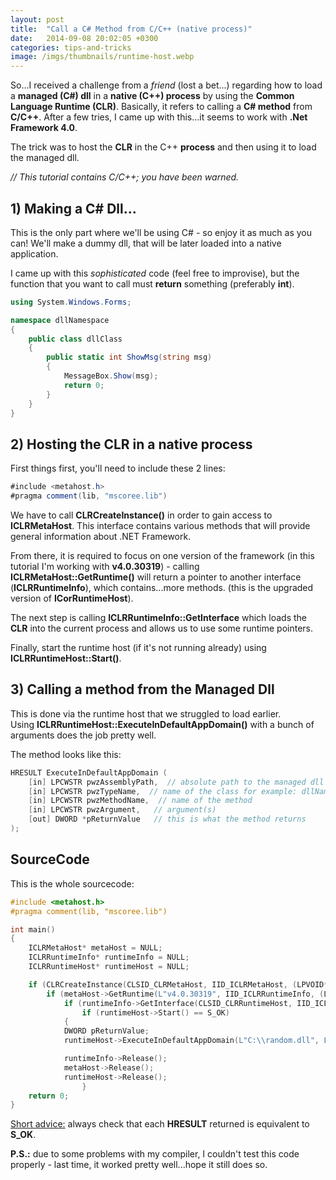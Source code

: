 ```yaml
---
layout: post
title:  "Call a C# Method from C/C++ (native process)"
date:   2014-09-08 20:02:05 +0300
categories: tips-and-tricks
image: /imgs/thumbnails/runtime-host.webp
---
```


So...I received a challenge from a _friend_ (lost a bet...) regarding how to load a **managed (C#) dll** in a **native (C++) process** by using the **Common Language Runtime (CLR)**. Basically, it refers to calling a **C# method** from **C/C++**. After a few tries, I came up with this...it seems to work with **.Net Framework 4.0**.

The trick was to host the **CLR** in the C++ **process** and then using it to load the managed dll.

_// This tutorial contains C/C++; you have been warned._

## 1) Making a C# Dll...

This is the only part where we'll be using C# - so enjoy it as much as you can! We'll make a dummy dll, that will be later loaded into a native application.

I came up with this _sophisticated_ code (feel free to improvise), but the function that you want to call must **return** something (preferably **int**).

```csharp
using System.Windows.Forms;

namespace dllNamespace
{
    public class dllClass
    {
        public static int ShowMsg(string msg)
        {
            MessageBox.Show(msg);
            return 0;
        }
    }
}
```

## 2) Hosting the CLR in a native process

First things first, you'll need to include these 2 lines:

```csharp
#include <metahost.h>
#pragma comment(lib, "mscoree.lib")
```

We have to call **CLRCreateInstance()** in order to gain access to **ICLRMetaHost**. This interface contains various methods that will provide general information about .NET Framework.

From there, it is required to focus on one version of the framework (in this tutorial I'm working with **v4.0.30319**) - calling **ICLRMetaHost::GetRuntime()** will return a pointer to another interface (**ICLRRuntimeInfo**), which contains...more methods. (this is the upgraded version of **ICorRuntimeHost**).

The next step is calling **ICLRRuntimeInfo::GetInterface** which loads the **CLR** into the current process and allows us to use some runtime pointers.

Finally, start the runtime host (if it's not running already) using **ICLRRuntimeHost::Start()**.

## 3) Calling a method from the Managed Dll

This is done via the runtime host that we struggled to load earlier.  
Using **ICLRRuntimeHost::ExecuteInDefaultAppDomain()** with a bunch of arguments does the job pretty well.

The method looks like this:

```c
HRESULT ExecuteInDefaultAppDomain (
    [in] LPCWSTR pwzAssemblyPath,  // absolute path to the managed dll (not relative!)
    [in] LPCWSTR pwzTypeName,  // name of the class for example: dllNamespace.dllClass
    [in] LPCWSTR pwzMethodName,  // name of the method 
    [in] LPCWSTR pwzArgument,   // argument(s)
    [out] DWORD *pReturnValue   // this is what the method returns
);
```

## SourceCode

This is the whole sourcecode:

```c
#include <metahost.h>
#pragma comment(lib, "mscoree.lib")

int main()
{
    ICLRMetaHost* metaHost = NULL;
    ICLRRuntimeInfo* runtimeInfo = NULL;
    ICLRRuntimeHost* runtimeHost = NULL;

    if (CLRCreateInstance(CLSID_CLRMetaHost, IID_ICLRMetaHost, (LPVOID*)&metaHost) == S_OK)
        if (metaHost->GetRuntime(L"v4.0.30319", IID_ICLRRuntimeInfo, (LPVOID*)&runtimeInfo) == S_OK)
            if (runtimeInfo->GetInterface(CLSID_CLRRuntimeHost, IID_ICLRRuntimeHost, (LPVOID*)&runtimeHost) == S_OK)
                if (runtimeHost->Start() == S_OK)
	        {		
		    DWORD pReturnValue;
		    runtimeHost->ExecuteInDefaultAppDomain(L"C:\\random.dll", L"dllNamespace.dllClass", L"ShowMsg", L"It works!!", &pReturnValue);

		    runtimeInfo->Release();
		    metaHost->Release();
		    runtimeHost->Release();
                }
    return 0;
} 
```

<u>Short advice:</u> always check that each **HRESULT** returned is equivalent to **S_OK**.

**P.S.:** due to some problems with my compiler, I couldn't test this code properly - last time, it worked pretty well...hope it still does so.